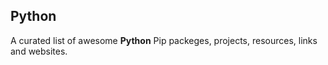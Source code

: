 ## Python

A curated list of awesome **Python** Pip packeges, projects, resources, links and websites.
